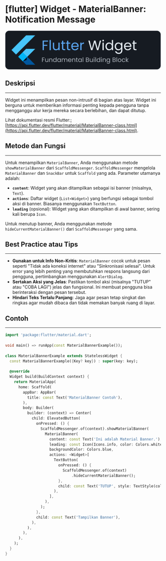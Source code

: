 # [flutter] Widget - MaterialBanner: Notification Message

![widget](https://raw.githubusercontent.com/oujisan/OuVault/main/img/flutter-widget.png)

## Deskripsi
---
Widget ini menampilkan pesan non-intrusif di bagian atas layar. Widget ini berguna untuk memberikan informasi penting kepada pengguna tanpa mengganggu alur kerja mereka secara berlebihan, dan dapat ditutup.

Lihat dokumentasi resmi Flutter:;
 [https://api.flutter.dev/flutter/material/MaterialBanner-class.html](https://api.flutter.dev/flutter/material/MaterialBanner-class.html).

## Metode dan Fungsi
---
Untuk menampilkan `MaterialBanner`, Anda menggunakan metode `showMaterialBanner` dari `ScaffoldMessenger`. `ScaffoldMessenger` mengelola `MaterialBanner` dan `SnackBar` untuk `Scaffold` yang ada. Parameter utamanya adalah:
* **`content`**: Widget yang akan ditampilkan sebagai isi banner (misalnya, `Text`).
* **`actions`**: Daftar widget (`List<Widget>`) yang berfungsi sebagai tombol aksi di banner. Biasanya menggunakan `TextButton`.
* **`leading`** (opsional): Widget yang akan ditampilkan di awal banner, sering kali berupa `Icon`.

Untuk menutup banner, Anda menggunakan metode `hideCurrentMaterialBanner()` dari `ScaffoldMessenger` yang sama.

## Best Practice atau Tips
---
* **Gunakan untuk Info Non-Kritis**: `MaterialBanner` cocok untuk pesan seperti "Tidak ada koneksi internet" atau "Sinkronisasi selesai". Untuk error yang lebih penting yang membutuhkan respons langsung dari pengguna, pertimbangkan menggunakan `AlertDialog`.
* **Sertakan Aksi yang Jelas**: Pastikan tombol aksi (misalnya "TUTUP" atau "COBA LAGI") jelas dan fungsional. Ini membuat pengguna bisa berinteraksi dengan pesan tersebut.
* **Hindari Teks Terlalu Panjang**: Jaga agar pesan tetap singkat dan ringkas agar mudah dibaca dan tidak memakan banyak ruang di layar.

## Contoh
---
```dart
import 'package:flutter/material.dart';

void main() => runApp(const MaterialBannerExample());

class MaterialBannerExample extends StatelessWidget {
  const MaterialBannerExample({Key? key}) : super(key: key);

  @override
  Widget build(BuildContext context) {
    return MaterialApp(
      home: Scaffold(
        appBar: AppBar(
          title: const Text('MaterialBanner Contoh'),
        ),
        body: Builder(
          builder: (context) => Center(
            child: ElevatedButton(
              onPressed: () {
                ScaffoldMessenger.of(context).showMaterialBanner(
                  MaterialBanner(
                    content: const Text('Ini adalah Material Banner.'),
                    leading: const Icon(Icons.info, color: Colors.white),
                    backgroundColor: Colors.blue,
                    actions: <Widget>[
                      TextButton(
                        onPressed: () {
                          ScaffoldMessenger.of(context)
                              .hideCurrentMaterialBanner();
                        },
                        child: const Text('TUTUP', style: TextStyle(color: Colors.white)),
                      ),
                    ],
                  ),
                );
              },
              child: const Text('Tampilkan Banner'),
            ),
          ),
        ),
      ),
    );
  }
}
